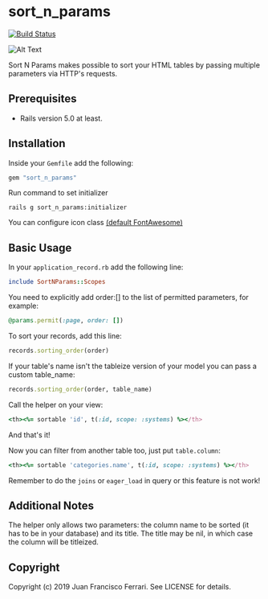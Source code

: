 # sort_n_params

[![Build Status](https://travis-ci.org/JuannFerrari/sort_n_params.svg?branch=master)](https://travis-ci.org/JuannFerrari/sort_n_params)

![Alt Text](https://media.giphy.com/media/Ii4bBTw8tBTESSQOJ7/giphy.gif)

Sort N Params makes possible to sort your HTML tables by passing multiple parameters via HTTP's requests.

## Prerequisites

- Rails version 5.0 at least.

## Installation

Inside your `Gemfile` add the following:

```ruby
gem "sort_n_params"
```

Run command to set initializer

```
rails g sort_n_params:initializer
```

You can configure icon class [(default FontAwesome)](https://github.com/bokmann/font-awesome-rails)


## Basic Usage

In your `application_record.rb` add the following line:
```ruby
include SortNParams::Scopes
```

You need to explicitly add order:[] to the list of permitted parameters, for example:

```ruby
@params.permit(:page, order: [])
```

To sort your records, add this line:
```ruby
records.sorting_order(order)
```

If your table's name isn't the tableize version of your model you can pass a custom table_name:
```ruby
records.sorting_order(order, table_name)
```

Call the helper on your view:
```ruby
<th><%= sortable 'id', t(:id, scope: :systems) %></th>
```
And that's it!

Now you can filter from another table too, just put `table.column`:
```ruby
<th><%= sortable 'categories.name', t(:id, scope: :systems) %></th>
```
Remember to do the `joins` or `eager_load` in query or this feature is not work!


## Additional Notes

The helper only allows two parameters: the column name to be sorted (it has to be in your database) and its title.
The title may be nil, in which case the column will be titleized.

## Copyright

Copyright (c) 2019 Juan Francisco Ferrari. See LICENSE for details.
